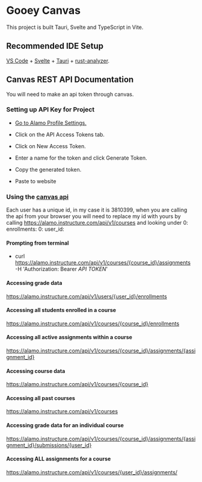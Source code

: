 # Gooey Canvas

This project is built Tauri, Svelte and TypeScript in Vite.

## Recommended IDE Setup

[VS Code](https://code.visualstudio.com/) + [Svelte](https://marketplace.visualstudio.com/items?itemName=svelte.svelte-vscode) + [Tauri](https://marketplace.visualstudio.com/items?itemName=tauri-apps.tauri-vscode) + [rust-analyzer](https://marketplace.visualstudio.com/items?itemName=rust-lang.rust-analyzer).

## Canvas REST API Documentation
You will need to make an api token through canvas.

### Setting up API Key for Project

- [Go to Alamo Profile Settings.](https://alamo.instructure.com/profile/settings)

- Click on the API Access Tokens tab.

- Click on New Access Token.

- Enter a name for the token and click Generate Token.

- Copy the generated token.

- Paste to website

### Using the [canvas api](https://canvas.instructure.com/doc/api/)
Each user has a unique id, in my case it is 3810399, when you are calling the api from your browser you will need to replace
my id with yours by calling https://alamo.instructure.com/api/v1/courses and looking under 0: enrollments: 0: user_id:



#### Prompting from terminal
- curl https://alamo.instructure.com/api/v1/courses/{course_id}/assignments \
     -H 'Authorization: Bearer *API TOKEN*'

#### Accessing grade data
https://alamo.instructure.com/api/v1/users/{user_id}/enrollments

#### Accessing all students enrolled in a course 
https://alamo.instructure.com/api/v1/courses/{course_id}/enrollments

#### Accessing all active assignments within a course
https://alamo.instructure.com/api/v1/courses/{course_id}/assignments/{assignment_id}

#### Accessing course data 
https://alamo.instructure.com/api/v1/courses/{course_id}

#### Accessing all past courses
https://alamo.instructure.com/api/v1/courses

#### Accessing grade data for an individual course
https://alamo.instructure.com/api/v1/courses/{course_id}/assignments/{assignment_id}/submissions/{user_id}

#### Accessing ALL assignments for a course
https://alamo.instructure.com/api/v1/courses/{user_id}/assignments/


